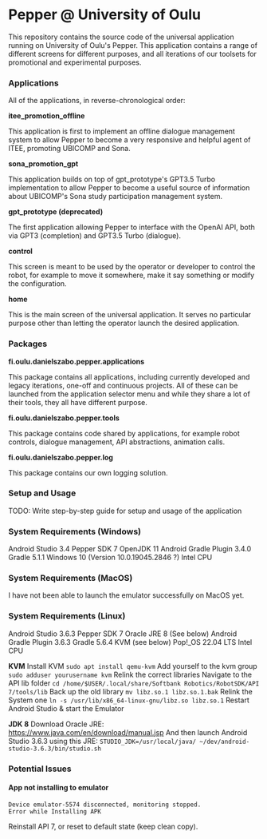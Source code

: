 # Pepper @ University of Oulu

This repository contains the source code of the universal application running on University of Oulu's Pepper. This application contains a range of different screens for different purposes, and all iterations of our toolsets for promotional and experimental purposes.

### Applications

All of the applications, in reverse-chronological order:

**itee_promotion_offline**

This application is first to implement an offline dialogue management system to allow Pepper to become a very responsive and helpful agent of ITEE, promoting UBICOMP and Sona.

**sona_promotion_gpt**

This application builds on top of gpt_prototype's GPT3.5 Turbo implementation to allow Pepper to become a useful source of information about UBICOMP's Sona study participation management system.

**gpt_prototype (deprecated)**

The first application allowing Pepper to interface with the OpenAI API, both via GPT3 (completion) and GPT3.5 Turbo (dialogue).

**control**

This screen is meant to be used by the operator or developer to control the robot, for example to move it somewhere, make it say something or modify the configuration.

**home**

This is the main screen of the universal application. It serves no particular purpose other than letting the operator launch the desired application.

### Packages

**fi.oulu.danielszabo.pepper.applications**

This package contains all applications, including currently developed and legacy iterations, one-off and continuous projects. All of these can be launched from the application selector menu and while they share a lot of their tools, they all have different purpose.

**fi.oulu.danielszabo.pepper.tools**

This package contains code shared by applications, for example robot controls, dialogue management, API abstractions, animation calls.

**fi.oulu.danielszabo.pepper.log**

This package contains our own logging solution.

### Setup and Usage

TODO: Write step-by-step guide for setup and usage of the application

### System Requirements (Windows)
Android Studio 3.4
Pepper SDK 7
OpenJDK 11
Android Gradle Plugin 3.4.0
Gradle 5.1.1
Windows 10 (Version 10.0.19045.2846 ?)
Intel CPU

### System Requirements (MacOS)

I have not been able to launch the emulator successfully on MacOS yet.

### System Requirements (Linux)

Android Studio 3.6.3
Pepper SDK 7
Oracle JRE 8 (See below)
Android Gradle Plugin 3.6.3
Gradle 5.6.4
KVM (see below)
Pop!_OS 22.04 LTS
Intel CPU

**KVM**
Install KVM
    `sudo apt install qemu-kvm`
Add yourself to the kvm group
    `sudo adduser yourusername kvm`
Relink the correct libraries
Navigate to the API lib folder
   `cd /home/$USER/.local/share/Softbank Robotics/RobotSDK/API 7/tools/lib`
Back up the old library
    `mv libz.so.1 libz.so.1.bak`
Relink the System one
    `ln -s /usr/lib/x86_64-linux-gnu/libz.so libz.so.1`
Restart Android Studio & start the Emulator

**JDK 8**
Download Oracle JRE: https://www.java.com/en/download/manual.jsp
And then launch Android Studio 3.6.3 using this JRE:
    `STUDIO_JDK=/usr/local/java/ ~/dev/android-studio-3.6.3/bin/studio.sh`

### Potential Issues

#### App not installing to emulator

```
Device emulator-5574 disconnected, monitoring stopped.
Error while Installing APK
```

Reinstall API 7, or reset to default state (keep clean copy).